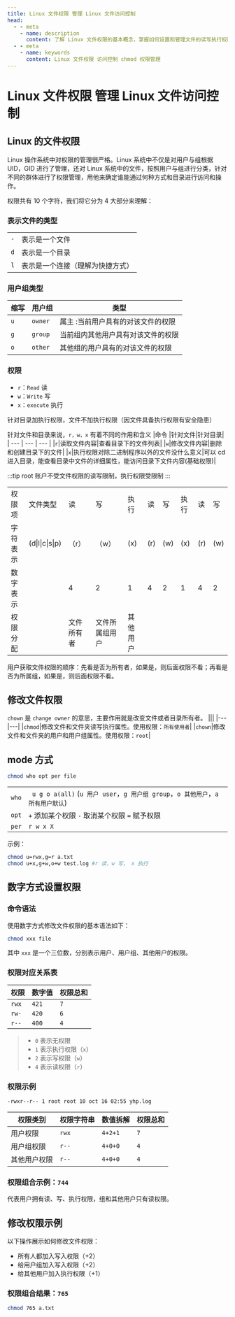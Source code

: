 ```yaml
---
title: Linux 文件权限 管理 Linux 文件访问控制
head:
  - - meta
    - name: description
      content: 了解 Linux 文件权限的基本概念，掌握如何设置和管理文件的读写执行权限。
  - - meta
    - name: keywords
      content: Linux 文件权限 访问控制 chmod 权限管理
---
```


# Linux 文件权限 管理 Linux 文件访问控制

## Linux 的文件权限

Linux 操作系统中对权限的管理很严格。Linux 系统中不仅是对用户与组根据 UID，GID 进行了管理，还对 Linux 系统中的文件，按照用户与组进行分类，针对不同的群体进行了权限管理，用他来确定谁能通过何种方式和目录进行访问和操作。

权限共有 10 个字符，我们将它分为 4 大部分来理解：

### 表示文件的类型

|     |                                  |
| --- | -------------------------------- |
| `-` | 表示是一个文件                   |
| `d` | 表示是一个目录                   |
| `l` | 表示是一个连接（理解为快捷方式） |

### 用户组类型

| 缩写 | 用户组  | 类型                               |
| ---- | ------- | ---------------------------------- |
| `u`  | `owner` | 属主 :当前用户具有的对该文件的权限 |
| `g`  | `group` | 当前组内其他用户具有对该文件的权限 |
| `o`  | `other` | 其他组的用户具有的对该文件的权限   |

### 权限

- `r`：`Read` 读
- `w`：`Write` 写
- `x`：`execute` 执行

针对目录加执行权限，文件不加执行权限（因文件具备执行权限有安全隐患）

针对文件和目录来说，`r，w，x` 有着不同的作用和含义
|命令 |针对文件|针对目录|
| --- | --- | --- |
|`r`|读取文件内容|查看目录下的文件列表|
|`w`|修改文件内容|删除和创建目录下的文件|
|`x`|执行权限对除二进制程序以外的文件没什么意义|可以 cd 进入目录，能查看目录中文件的详细属性，能访问目录下文件内容(基础权限)|

:::tip
root 账户不受文件权限的读写限制，执行权限受限制
:::

<table data-draft-node="block" data-draft-type="table" data-size="normal" data-row-style="normal"><tbody><tr><td>权限项</td><td>文件类型</td><td>读</td><td>写</td><td>执行</td><td>读</td><td>写</td><td>执行</td><td>读</td><td>写</td></tr><tr><td>字符表示</td><td>(d|l|c|s|p)</td><td>（r）</td><td>（w）</td><td>(x)</td><td>(r)</td><td>(w)</td><td>(x)</td><td>(r)</td><td>(w)</td></tr><tr><td>数字表示</td><td></td><td>4</td><td>2</td><td>1</td><td>4</td><td>2</td><td>1</td><td>4</td><td>2</td></tr><tr><td>权限分配</td><td></td><td>文件所有者</td><td>文件所属组用户</td><td>其他用户</td></tr></tbody></table>

用户获取文件权限的顺序：先看是否为所有者，如果是，则后面权限不看；再看是否为所属组，如果是，则后面权限不看。

## 修改文件权限

`chown` 是 `change owner` 的意思，主要作用就是改变文件或者目录所有者。
|||
|---|---|
|`chmod`|修改文件和文件夹读写执行属性。使用权限：`所有使用者`|
|`chown`|修改文件和文件夹的用户和用户组属性。使用权限：`root`|

## mode 方式

```bash
chmod who opt per file
```

|       |                                                                                   |
| ----- | --------------------------------------------------------------------------------- |
| `who` | ` u g o a(all)` (`u 用户 user`，`g 用户组 group`，`o 其他用户`，`a 所有用户默认`) |
| `opt` | `+` 添加某个权限 `-` 取消某个权限 `=` 赋予权限                                    |
| `per` | `r w x X`                                                                         |

示例：

```bash
chmod u=rwx,g=r a.txt
chmod u+x,g+w,o+w test.log #r 读，w 写， x 执行
```

## 数字方式设置权限

### 命令语法

使用数字方式修改文件权限的基本语法如下：

```bash
chmod xxx file
```

其中 `xxx` 是一个三位数，分别表示用户、用户组、其他用户的权限。

### 权限对应关系表

| 权限  | 数字值 | 权限总和 |
| ----- | ------ | -------- |
| `rwx` | `421`  | `7`      |
| `rw-` | `420`  | `6`      |
| `r--` | `400`  | `4`      |

> - `0` 表示无权限
> - `1` 表示执行权限（`x`）
> - `2` 表示写权限（`w`）
> - `4` 表示读权限（`r`）

### 权限示例

```bash
-rwxr--r-- 1 root root 10 oct 16 02:55 yhp.log
```

| 权限类别     | 权限字符串 | 数值拆解 | 权限总和 |
| ------------ | ---------- | -------- | -------- |
| 用户权限     | `rwx`      | `4+2+1`  | `7`      |
| 用户组权限   | `r--`      | `4+0+0`  | `4`      |
| 其他用户权限 | `r--`      | `4+0+0`  | `4`      |

### 权限组合示例：`744`

代表用户拥有读、写、执行权限，组和其他用户只有读权限。

## 修改权限示例

以下操作展示如何修改文件权限：

- 所有人都加入写入权限（+2）
- 给用户组加入写入权限（+2）
- 给其他用户加入执行权限（+1）

### 权限组合结果：`765`

```bash
chmod 765 a.txt
```
